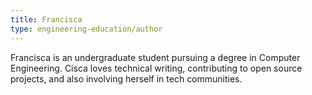 ```yaml
---
title: Francisca
type: engineering-education/author
---
```

Francisca is an undergraduate student pursuing a degree in Computer Engineering. Cisca loves technical writing, contributing to open source projects, and also involving herself in tech communities.

